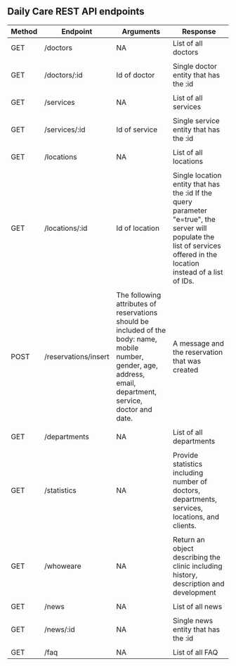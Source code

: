 ## Daily Care REST API  endpoints


| **Method** | **Endpoint**         | **Arguments**                                                                                                                                                     | **Response**                                                                                                                                                                |
|-------|-------------------|--------------------------|---------------------------------|
| GET        | /doctors             | NA                                                                                                                                                                | List of all doctors                                                                                                                                                         |
|            |                      |                                                                                                                                                                   |                                                                                                                                                                             |
| GET        | /doctors/:id         | Id of doctor                                                                                                                                                      | Single doctor entity that has the :id                                                                                                                                       |
|            |                      |                                                                                                                                                                   |                                                                                                                                                                             |
| GET        | /services            | NA                                                                                                                                                                | List of all services                                                                                                                                                        |
|            |                      |                                                                                                                                                                   |                                                                                                                                                                             |
| GET        | /services/:id        | Id of service                                                                                                                                                     | Single service entity that has the :id                                                                                                                                      |
|            |                      |                                                                                                                                                                   |                                                                                                                                                                             |
| GET        | /locations           | NA                                                                                                                                                                | List of all locations                                                                                                                                                       |
|            |                      |                                                                                                                                                                   |                                                                                                                                                                             |
| GET        | /locations/:id       | Id of location                                                                                                                                                    | Single location entity that has the :id If the query parameter "e=true", the  server will populate the list of services  offered in the location instead of a list of IDs.  |
|            |                      |                                                                                                                                                                   |                                                                                                                                                                             |
| POST       | /reservations/insert | The following attributes of reservations should be included of the body: name, mobile number, gender,  age, address, email, department, service, doctor and date. | A message and the reservation that was created                                                                                                                              |
|            |                      |                                                                                                                                                                   |                                                                                                                                                                             |
| GET        | /departments         | NA                                                                                                                                                                | List of all departments                                                                                                                                                     |
|            |                      |                                                                                                                                                                   |                                                                                                                                                                             |
| GET        | /statistics          | NA                                                                                                                                                                | Provide statistics including number of doctors, departments,  services, locations, and clients.                                                                             |
|            |                      |                                                                                                                                                                   |                                                                                                                                                                             |
| GET        | /whoweare            | NA                                                                                                                                                                | Return an object describing the clinic including history, description and development                                                                                       |
|            |                      |                                                                                                                                                                   |                                                                                                                                                                             |
| GET        | /news                | NA                                                                                                                                                                | List of all news                                                                                                                                                            |
|            |                      |                                                                                                                                                                   |                                                                                                                                                                             |
| GET        | /news/:id            | NA                                                                                                                                                                | Single news entity that has the :id                                                                                                                                         |
|            |                      |                                                                                                                                                                   |                                                                                                                                                                             |
| GET        | /faq                 | NA                                                                                                                                                                | List of all FAQ                                                                                                                                                             |
